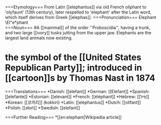 ===Etymology===
From Latin [[elephantus]] via old French oliphant to 'olyfaunt' (13th century), later respelled to 'elephant' after the Latin word, which itself derives from Greek [[elephas]].
===Pronunciation===
Elephant \El"e*phant\
===Noun===
#A [[mammal]] of the order ''Proboscidia'', having a trunk, and two large [[ivory]] tusks jutting from the upper jaw.  Elephants are the largest land animals now existing.
# the symbol of the [[United States Republican Party]]; introduced in [[cartoon]]s by Thomas Nast in 1874

===Translations===
*Danish: [[elefant]]
*German: [[Elefant]]
*Spanish: [[elefante]]
*Estonian: [[elevant]]
*French: [[éléphant]]
*Hebrew: [[פיל]]
*Korean: [[코끼리]] (kokkiri)
*Latin: [[elephantus]]
*Dutch: [[olifant]]
*Polish: [[słoń]] 
*Swedish: [[elefant]]

===Further Reading===
*[[en:elephant|Wikipedia article]]
